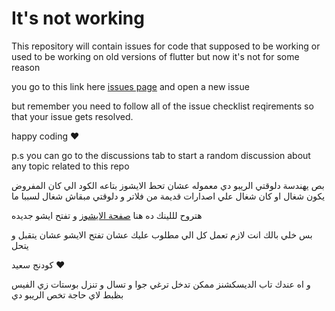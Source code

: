 # It's not working

This repository will contain issues for code that supposed to be working or used to be working on old versions of flutter but now it's not for some reason

you go to this link here [issues page](https://github.com/FlutterEgypt/It-s-not-working/issues) and open a new issue 

but remember you need to follow all of the issue checklist reqirements so that your issue gets resolved.

happy coding ❤️ 

p.s you can go to the discussions tab to start a random discussion about any topic related to this repo



بص يهندسة دلوقتي الريبو دي معموله عشان تحط الايشوز بتاعه الكود الي كان المفروض يكون شغال او كان شغال علي اصدارات قديمة من فلاتر و دلوقتي مبقاش شغال لسببا ما 

هتروح لللينك ده هنا [صفحة الايشوز](https://github.com/FlutterEgypt/It-s-not-working/issues)  و تفتح ايشو جديده

بس خلي بالك انت لازم تعمل كل الي مطلوب عليك عشان تفتح الايشو عشان يتقبل و يتحل 

كودنج سعيد ❤️ 

و اه عندك تاب الديسكشنز ممكن تدخل ترغي جوا و تسال و تنزل بوستات زي الفيس بظبط لاي حاجة تخص الريبو دي

